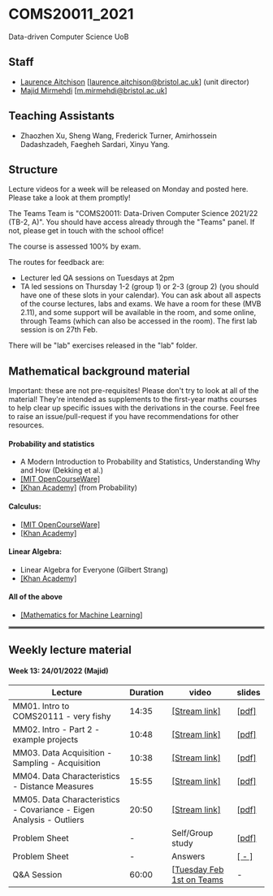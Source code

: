 # COMS20011_2021
Data-driven Computer Science UoB

## Staff
- [Laurence Aitchison](http://www.gatsby.ucl.ac.uk/~laurence/) [laurence.aitchison@bristol.ac.uk] (unit director)
- [Majid Mirmehdi](http://people.cs.bris.ac.uk/~majid/) [m.mirmehdi@bristol.ac.uk]

## Teaching Assistants
- Zhaozhen Xu, Sheng Wang, Frederick Turner, Amirhossein Dadashzadeh, Faegheh Sardari, Xinyu Yang.

## Structure
Lecture videos for a week will be released on Monday and posted here.  Please take a look at them promptly!

The Teams Team is "COMS20011: Data-Driven Computer Science 2021/22 (TB-2, A)".  You should have access already through the "Teams" panel.  If not, please get in touch with the school office!

The course is assessed 100% by exam.

The routes for feedback are:
- Lecturer led QA sessions on Tuesdays at 2pm
- TA led sessions on Thursday 1-2 (group 1) or 2-3 (group 2) (you should have one of these slots in your calendar).  You can ask about all aspects of the course lectures, labs and exams.  We have a room for these (MVB 2.11), and some support will be available in the room, and some online, through Teams (which can also be accessed in the room).  The first lab session is on 27th Feb.

There will be "lab" exercises released in the "lab" folder.

## Mathematical background material
Important: these are not pre-requisites!  Please don't try to look at all of the material!  They're intended as supplements to the first-year maths courses to help clear up specific issues with the derivations in the course.  Feel free to raise an issue/pull-request if you have recommendations for other resources.

#### Probability and statistics
  * A Modern Introduction to Probability and Statistics, Understanding Why and How (Dekking et al.)
  * [[MIT OpenCourseWare]](https://ocw.mit.edu/courses/mathematics/18-05-introduction-to-probability-and-statistics-spring-2014/)
  * [[Khan Academy]](https://www.khanacademy.org/math/statistics-probability) (from Probability)

#### Calculus:
  * [[MIT OpenCourseWare]](https://ocw.mit.edu/resources/res-18-001-calculus-online-textbook-spring-2005/textbook/)
  * [[Khan Academy]](https://www.khanacademy.org/math/calculus-1)

#### Linear Algebra:
  * Linear Algebra for Everyone (Gilbert Strang)
  * [[Khan Academy]](https://www.khanacademy.org/math/linear-algebra)

#### All of the above
  * [[Mathematics for Machine Learning]](https://mml-book.github.io/book/mml-book.pdf)

<hr style="border:2px solid gray"> </hr>

## Weekly lecture material
#### Week 13: 24/01/2022 (Majid)

| Lecture | Duration | video | slides |
| ------ | ---- | --- | --- |
| MM01. Intro to COMS20111 - very fishy | 14:35 | [[Stream link]](https://web.microsoftstream.com/video/0092a99e-a0fe-4caf-9d29-3ba4fb439ee3) | [[pdf]](https://github.com/LaurenceA/COMS20011_2021/tree/main/slides/COMS20011-MM01.pdf) |
| MM02. Intro - Part 2 - example projects | 10:48 | [[Stream link]](https://web.microsoftstream.com/video/d0ef4eee-c69a-4a5d-a96d-37d972869af1) | [[pdf]](https://github.com/LaurenceA/COMS20011_2021/tree/main/slides/COMS20011-MM02.pdf) |
| MM03. Data Acquisition - Sampling - Acquisition | 10:38 |  [[Stream link]](https://web.microsoftstream.com/video/23599d61-e2dd-4d25-ae33-c93ccf8ddc3e) | [[pdf]](https://github.com/LaurenceA/COMS20011_2021/tree/main/slides/COMS20011-MM03.pdf) |
| MM04. Data Characteristics - Distance Measures  | 15:55 | [[Stream link]](https://web.microsoftstream.com/video/5ca552a0-e474-4dcb-b638-ea01e3e41d8f) | [[pdf]](https://github.com/LaurenceA/COMS20011_2021/tree/main/slides/COMS20011-MM04.pdf) |
| MM05. Data Characteristics - Covariance - Eigen Analysis - Outliers | 20:50| [[Stream link]](https://web.microsoftstream.com/video/7c423f3b-6aff-4b44-a1b7-5305c662c81b) | [[pdf]](https://github.com/LaurenceA/COMS20011_2021/tree/main/slides/COMS20011-MM05.pdf) |
| Problem Sheet  | - | Self/Group study | [[pdf]](https://github.com/LaurenceA/COMS20011_2021/tree/main/problemsheets/ProblemSheet01.pdf) |
| Problem Sheet  | - | Answers          | [[ - ]]() |
| Q&A Session  | 60:00 | [[Tuesday Feb 1st on Teams]() | - |
